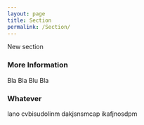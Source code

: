 ```yaml
---
layout: page
title: Section
permalink: /Section/
---
```


New section

### More Information

Bla Bla Blu Bla

### Whatever

lano cvbisudolinm dakjsnsmcap ikafjnosdpm
